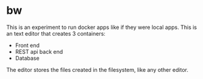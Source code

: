 # bw

This is an experiment to run docker apps like if they were local apps. This is an text editor that creates 3 containers:

* Front end
* REST api back end
* Database

The editor stores the files created in the filesystem, like any other editor.
